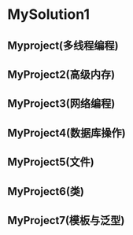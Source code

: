 # MySolution1
## Myproject(多线程编程)
## MyProject2(高级内存)
## MyProject3(网络编程)
## MyProject4(数据库操作)
## MyProject5(文件)
## MyProject6(类)
## MyProject7(模板与泛型)
